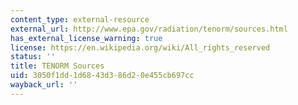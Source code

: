 ```yaml
---
content_type: external-resource
external_url: http://www.epa.gov/radiation/tenorm/sources.html
has_external_license_warning: true
license: https://en.wikipedia.org/wiki/All_rights_reserved
status: ''
title: TENORM Sources
uid: 3050f1dd-1d68-43d3-86d2-0e455cb697cc
wayback_url: ''
---
```

